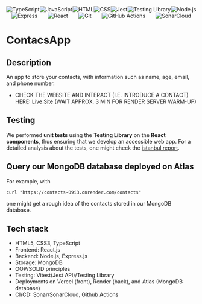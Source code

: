 <div style="display: flex; justify-content: space-around; align-items: center; flex-wrap: wrap;">
  <img src="https://img.shields.io/badge/TypeScript-3178C6?style=flat&logo=typescript&logoColor=white&labelColor=3178C6" alt="TypeScript" />
  <img src="https://img.shields.io/badge/JavaScript-F7DF1E?style=flat&logo=javascript&logoColor=black&labelColor=F7DF1E" alt="JavaScript" />
  <img src="https://img.shields.io/badge/HTML-E34F26?style=flat&logo=html5&logoColor=white&labelColor=E34F26" alt="HTML" />
  <img src="https://img.shields.io/badge/CSS-1572B6?style=flat&logo=css3&logoColor=white&labelColor=1572B6" alt="CSS" />
  <img src="https://img.shields.io/badge/Jest-C21325?style=flat&logo=jest&logoColor=white&labelColor=C21325" alt="Jest" />
  <img src="https://img.shields.io/badge/Testing_Library-E33332?style=flat&logo=testing-library&logoColor=white&labelColor=E33332" alt="Testing Library" />
  <img src="https://img.shields.io/badge/Node.js-339933?style=flat&logo=node.js&logoColor=white&labelColor=339933" alt="Node.js" />
  <img src="https://img.shields.io/badge/Express-000000?style=flat&logo=express&logoColor=white&labelColor=000000" alt="Express" />
  <img src="https://img.shields.io/badge/React-61DAFB?style=flat&logo=react&logoColor=white&labelColor=61DAFB" alt="React" />
  <img src="https://img.shields.io/badge/Git-F05032?style=flat&logo=git&logoColor=white&labelColor=F05032" alt="Git" />
  <img src="https://img.shields.io/badge/GitHub_Actions-2088FF?style=flat&logo=github-actions&logoColor=white&labelColor=2088FF" alt="GitHub Actions" />
  <img src="https://img.shields.io/badge/SonarCloud-4E9BCD?style=flat&logo=sonarcloud&logoColor=white&labelColor=4E9BCD" alt="SonarCloud" />
</div>

# ContacsApp

## Description

An app to store your contacts, with information such as name, age, email, and phone number.

* CHECK THE WEBSITE AND INTERACT (I.E. INTRODUCE A CONTACT) HERE: [Live Site](https://contacts-mern-app.vercel.app/) (WAIT APPROX. 3 MIN FOR RENDER SERVER WARM-UP)

## Testing

We performed **unit tests** using the **Testing Library** on the **React components**, thus ensuring that we develop an accessible web app. For a detailed analysis about the tests, one might check the [istanbul report](https://istanbul-reports.vercel.app/).

## Query our MongoDB database deployed on Atlas
For example, with 
```
curl "https://contacts-09i3.onrender.com/contacts"
```
one might get a rough idea of the contacts stored in our MongoDB database.

## Tech stack
* HTML5, CSS3, TypeScript
* Frontend: React.js
* Backend: Node.js, Express.js
* Storage: MongoDB
* OOP/SOLID principles
* Testing: Vitest(Jest API)/Testing Library
* Deployments on Vercel (front), Render (back), and Atlas (MongoDB database)
* CI/CD: Sonar/SonarCloud, Github Actions
  
